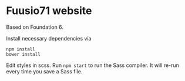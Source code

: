 # Fuusio71 website

Based on Foundation 6.

Install necessary dependencies via
```
npm install
bower install
```

Edit styles in scss. Run `npm start` to run the Sass compiler. It will re-run every time you save a Sass file.
